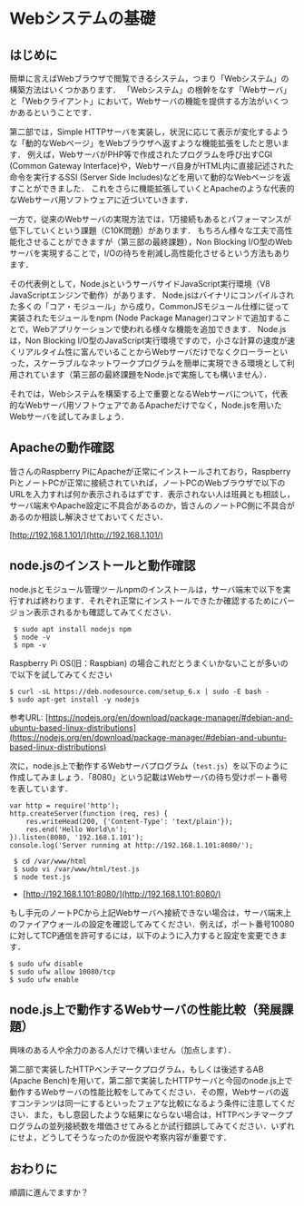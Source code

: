 # Webシステムの基礎

## はじめに

簡単に言えばWebブラウザで閲覧できるシステム，つまり「Webシステム」の構築方法はいくつかあります．
「Webシステム」の根幹をなす「Webサーバ」と「Webクライアント」において，Webサーバの機能を提供する方法がいくつかあるということです．

第二部では，Simple HTTPサーバを実装し，状況に応じて表示が変化するような「動的なWebページ」をWebブラウザへ返すような機能拡張をしたと思います．
例えば，WebサーバがPHP等で作成されたプログラムを呼び出すCGI (Common Gateway Interface)や，Webサーバ自身がHTML内に直接記述された命令を実行するSSI (Server Side Includes)などを用いて動的なWebページを返すことができました．
これをさらに機能拡張していくとApacheのような代表的なWebサーバ用ソフトウェアに近づいていきます．

一方で，従来のWebサーバの実現方法では，1万接続もあるとパフォーマンスが低下していくという課題（C10K問題）があります．
もちろん様々な工夫で高性能化させることができますが（第三部の最終課題），Non Blocking I/O型のWebサーバを実現することで，I/Oの待ちを削減し高性能化させるという方法もあります．

その代表例として，Node.jsというサーバサイドJavaScript実行環境（V8 JavaScriptエンジンで動作）があります．
Node.jsはバイナリにコンパイルされた多くの「コア・モジュール」から成り，CommonJSモジュール仕様に従って実装されたモジュールをnpm (Node Package Manager)コマンドで追加することで，Webアプリケーションで使われる様々な機能を追加できます．
Node.jsは，Non Blocking I/O型のJavaScript実行環境ですので，小さな計算の速度が速くリアルタイム性に富んでいることからWebサーバだけでなくクローラーといった，スケーラブルなネットワークプログラムを簡単に実現できる環境として利用されています（第三部の最終課題をNode.jsで実施しても構いません）．

それでは，Webシステムを構築する上で重要となるWebサーバについて，代表的なWebサーバ用ソフトウェアであるApacheだけでなく，Node.jsを用いたWebサーバを試してみましょう．

## Apacheの動作確認

皆さんのRaspberry PiにApacheが正常にインストールされており，Raspberry PiとノートPCが正常に接続されていれば，ノートPCのWebブラウザで以下のURLを入力すれば何か表示されるはずです．表示されない人は班員とも相談し，サーバ端末やApache設定に不具合があるのか，皆さんのノートPC側に不具合があるのか相談し解決させておいてください．

[http://192.168.1.101/](http://192.168.1.101/)

## node.jsのインストールと動作確認

node.jsとモジュール管理ツールnpmのインストールは，サーバ端末で以下を実行すれば終わります．それぞれ正常にインストールできたか確認するためにバージョン表示されるかも確認してみてください．

```
 $ sudo apt install nodejs npm
 $ node -v
 $ npm -v
```

Raspberry Pi OS(旧：Raspbian) の場合これだとうまくいかないことが多いので以下を試してみてください

```
$ curl -sL https://deb.nodesource.com/setup_6.x | sudo -E bash -
$ sudo apt-get install -y nodejs
```

参考URL: [https://nodejs.org/en/download/package-manager/#debian-and-ubuntu-based-linux-distributions](https://nodejs.org/en/download/package-manager/#debian-and-ubuntu-based-linux-distributions)

次に，node.js上で動作するWebサーバプログラム（`test.js`）を以下のように作成してみましょう．「8080」という記載はWebサーバの待ち受けポート番号を表しています．

```
var http = require('http');
http.createServer(function (req, res) {
    res.writeHead(200, {'Content-Type': 'text/plain'});
    res.end('Hello World\n');
}).listen(8080, '192.168.1.101');
console.log('Server running at http://192.168.1.101:8080/');
```

```
 $ cd /var/www/html
 $ sudo vi /var/www/html/test.js
 $ node test.js
```

-   [http://192.168.1.101:8080/](http://192.168.1.101:8080/)

もし手元のノートPCから上記Webサーバへ接続できない場合は，サーバ端末上のファイアウォールの設定を確認してみてください．例えば，ポート番号10080に対してTCP通信を許可するには，以下のように入力すると設定を変更できます．

```
$ sudo ufw disable
$ sudo ufw allow 10080/tcp
$ sudo ufw enable
```

## node.js上で動作するWebサーバの性能比較（発展課題）

興味のある人や余力のある人だけで構いません（加点します）．

第二部で実装したHTTPベンチマークプログラム，もしくは後述するAB (Apache Bench)を用いて，第二部で実装したHTTPサーバと今回のnode.js上で動作するWebサーバの性能比較をしてみてください．その際，Webサーバの返すコンテンツは同一にするといったフェアな比較になるよう条件に注意してください．また，もし意図したような結果にならない場合は，HTTPベンチマークプログラムの並列接続数を増価させてみるとか試行錯誤してみてください．いずれにせよ，どうしてそうなったのか仮説や考察内容が重要です．

## おわりに

順調に進んでますか？
